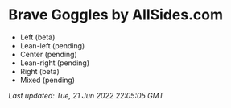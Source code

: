 # Brave Goggles by AllSides.com

* Left (beta)
* Lean-left (pending)
* Center (pending)
* Lean-right (pending)
* Right (beta)
* Mixed (pending)

_Last updated: Tue, 21 Jun 2022 22:05:05 GMT_
